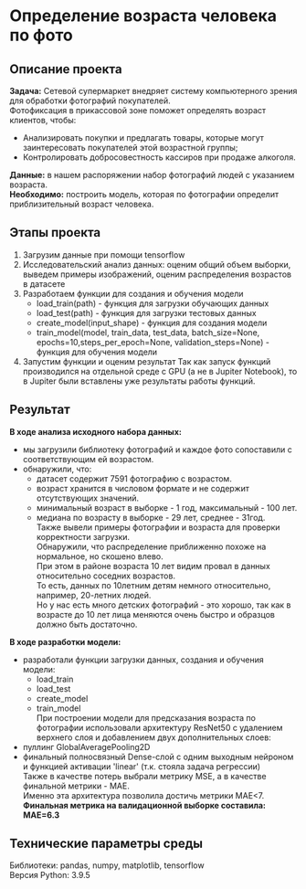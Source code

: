 
# Определение возраста человека по фото 

## Описание проекта
**Задача:** 
Сетевой супермаркет внедряет систему компьютерного зрения для обработки фотографий покупателей. 
<br> Фотофиксация в прикассовой зоне поможет определять возраст клиентов, чтобы:
- Анализировать покупки и предлагать товары, которые могут заинтересовать покупателей этой возрастной группы;
- Контролировать добросовестность кассиров при продаже алкоголя.

**Данные:** в нашем распоряжении набор фотографий людей с указанием возраста.
<br>**Необходимо:** построить модель, которая по фотографии определит приблизительный возраст человека.

## Этапы проекта
1. Загрузим данные при помощи tensorflow
2. Исследовательский анализ данных: оценим общий объем выборки, выведем примеры изображений, оценим распределения возрастов в датасете
3. Разработаем функции для создания и обучения модели
   - load_train(path) - функция для загрузки обучающих данных
   - load_test(path) - функция для загрузки тестовых данных
   - create_model(input_shape) - функция для создания модели
   - train_model(model, train_data, test_data, batch_size=None, epochs=10,steps_per_epoch=None, validation_steps=None) - функция для обучения модели
4. Запустим функции и оценим результат
Так как запуск функций производился на отдельной среде с GPU (а не в Jupiter Notebook), то в Jupiter были вставлены уже результаты работы функций.  

## Результат
**В ходе анализа исходного набора данных:**
- мы загрузили библиотеку фотографий и каждое фото сопоставили с соответствующим ей возрастом. 
- обнаружили, что:
   - датасет содержит 7591 фотографию с возрастом. 
   - возраст хранится в числовом формате и не содержит отсутствующих значений.
   - минимальный возраст в выборке - 1 год, максимальный - 100 лет.
   - медиана по возрасту  в выборке - 29 лет, среднее - 31год. 
<br>Также вывели примеры фотографии и возраста для проверки корректности загрузки.
<br>Обнаружили, что распределение приближенно похоже на нормальное, но скошено влево. 
<br> При этом в районе возраста 10 лет видим провал в данных относительно соседних возрастов. 
<br>То есть, данных по 10летним детям немного относительно, например, 20-летних людей.
<br>Но у нас есть много детских фотографий - это хорошо, так как в возрасте до 10 лет лица меняются очень быстро и образцов должно быть достаточно.

**В ходе разработки модели:**
- разработали функции загрузки данных, создания и обучения модели:
    - load_train
    - load_test
    - create_model
    - train_model
<br>При построении модели для предсказания возраста по фотографии использовали архитектуру ResNet50 с удалением верхнего слоя и добавлением двух дополнительных слоев:
- пуллинг GlobalAveragePooling2D
- финальный полносвязный Dense-слой с одним выходным нейроном и функцией активации 'linear' (т.к. стояла задача регрессии) 
<br>Также в качестве потерь выбрали метрику MSE, а в качестве финальной метрики - MAE.
<br>Именно эта архитектура позволила достичь метрики MAE<7.
<br>**Финальная метрика на валидационной выборке составила: MAE=6.3**

## Технические параметры среды
Библиотеки: pandas, numpy, matplotlib, tensorflow
<br>Версия Python: 3.9.5
